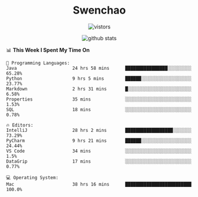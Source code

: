 <h1 align="center">Swenchao</h3>

<p align="center">
  <img src="https://visitor-badge.glitch.me/badge?page_id=Swenchao" alt="vistors" />
</p>

<p align="center">
  <img src="https://github-readme-stats.vercel.app/api?username=Swenchao&count_private=true&show_icons=true&theme=vue-dark&hide_title=true" alt="github stats" />
</p>

<!--START_SECTION:waka-->
📊 **This Week I Spent My Time On** 

```text
💬 Programming Languages: 
Java                     24 hrs 58 mins      ████████████████░░░░░░░░░   65.28% 
Python                   9 hrs 5 mins        ██████░░░░░░░░░░░░░░░░░░░   23.77% 
Markdown                 2 hrs 31 mins       █░░░░░░░░░░░░░░░░░░░░░░░░   6.58% 
Properties               35 mins             ░░░░░░░░░░░░░░░░░░░░░░░░░   1.53% 
SQL                      18 mins             ░░░░░░░░░░░░░░░░░░░░░░░░░   0.78%

🔥 Editors: 
IntelliJ                 28 hrs 2 mins       ██████████████████░░░░░░░   73.29% 
PyCharm                  9 hrs 21 mins       ██████░░░░░░░░░░░░░░░░░░░   24.44% 
VS Code                  34 mins             ░░░░░░░░░░░░░░░░░░░░░░░░░   1.5% 
DataGrip                 17 mins             ░░░░░░░░░░░░░░░░░░░░░░░░░   0.77%

💻 Operating System: 
Mac                      38 hrs 16 mins      █████████████████████████   100.0%

```


<!--END_SECTION:waka-->
